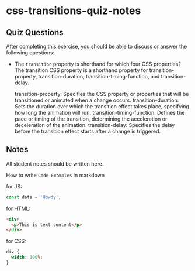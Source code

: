 # css-transitions-quiz-notes

## Quiz Questions

After completing this exercise, you should be able to discuss or answer the following questions:

- The `transition` property is shorthand for which four CSS properties?
  The transition CSS property is a shorthand property for transition-property, transition-duration, transition-timing-function, and transition-delay.

  transition-property: Specifies the CSS property or properties that will be transitioned or animated when a change occurs.
  transition-duration: Sets the duration over which the transition effect takes place, specifying how long the animation will run.
  transition-timing-function: Defines the pace or timing of the transition, determining the acceleration or deceleration of the animation.
  transition-delay: Specifies the delay before the transition effect starts after a change is triggered.

## Notes

All student notes should be written here.

How to write `Code Examples` in markdown

for JS:

```javascript
const data = 'Howdy';
```

for HTML:

```html
<div>
  <p>This is text content</p>
</div>
```

for CSS:

```css
div {
  width: 100%;
}
```
